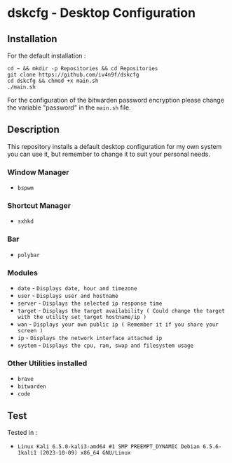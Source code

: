 # dskcfg - Desktop Configuration

## Installation

For the default installation : 

```
cd ~ && mkdir -p Repositories && cd Repositories
git clone https://github.com/iv4n9f/dskcfg
cd dskcfg && chmod +x main.sh
./main.sh
```

For the configuration of the bitwarden password encryption please change the variable "password" in the ```main.sh``` file.

## Description

This repository installs a default desktop configuration for my own system you can use it, but remember to change it to suit your personal needs.

### Window Manager
- ```bspwm```
### Shortcut Manager
- ```sxhkd```
### Bar
- ```polybar```
### Modules
- ```date``` - ```Displays date, hour and timezone```
- ```user``` - ```Displays user and hostname```
- ```server``` - ```Displays the selected ip response time```
- ```target``` - ```Displays the target availability ( Could change the target with the utility set_target hostname/ip )```
- ```wan``` - ```Displays your own public ip ( Remember it if you share your screen )```
- ```ip``` - ```Displays the network interface attached ip```
- ```system``` - ```Displays the cpu, ram, swap and filesystem usage```
### Other Utilities installed
- ```brave```
- ```bitwarden```
- ```code```

## Test

Tested in :
- ``` Linux Kali 6.5.0-kali3-amd64 #1 SMP PREEMPT_DYNAMIC Debian 6.5.6-1kali1 (2023-10-09) x86_64 GNU/Linux ```
